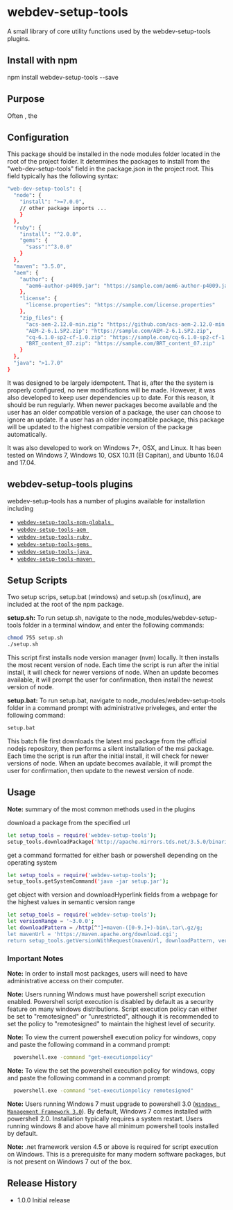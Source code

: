 webdev-setup-tools
=======================

A small library of core utility functions used by the webdev-setup-tools plugins.

## Install with npm

  npm install webdev-setup-tools --save

## Purpose
Often , the

## Configuration

This package should be installed in the
node modules folder located in the root of the project folder.
It determines the packages to install from the "web-dev-setup-tools" field in the package.json in the project root.
This field typically has the following syntax:


```sh
"web-dev-setup-tools": {
  "node": {
    "install": ">=7.0.0",
    // other package imports ...
    }
  },
  "ruby": {
    "install": "^2.0.0",
    "gems": {
      "sass":"^3.0.0"
    }
  },
  "maven": "3.5.0",
  "aem": {
    "author": {
      "aem6-author-p4009.jar": "https://sample.com/aem6-author-p4009.jar"
    },
    "license": {
      "license.properties": "https://sample.com/license.properties"
    },
    "zip_files": {
      "acs-aem-2.12.0-min.zip": "https://github.com/acs-aem-2.12.0-min.zip",
      "AEM-2-6.1.SP2.zip": "https://sample.com/AEM-2-6.1.SP2.zip",
      "cq-6.1.0-sp2-cf-1.0.zip": "https://sample.com/cq-6.1.0-sp2-cf-1.0.zip",
      "BRT_content_07.zip": "https://sample.com/BRT_content_07.zip"
    }
  },
  "java": ">1.7.0"
}
```

It was designed to be largely idempotent. That is, after the the system is properly configured,
no new modifications will be made. However, it was also developed to keep user dependencies up to
date. For this reason, it should be run regularly. When newer packages become available and the user
has an older compatible version of a package, the user can choose to ignore an update. If a user has
an older incompatible package, this package will be updated to the highest compatible version of the package
automatically.

It was also developed to work on Windows 7+, OSX, and Linux. It has been tested on Windows 7, Windows 10,
OSX 10.11 (El Capitan), and Ubunto 16.04 and 17.04.

## webdev-setup-tools plugins
webdev-setup-tools has a number of plugins available for installation including
* [`webdev-setup-tools-npm-globals `](https://github.com/cdejarlais/webdev-setup-tools-npm-globals)
* [`webdev-setup-tools-aem `](https://github.com/cdejarlais/webdev-setup-tools-aem)
* [`webdev-setup-tools-ruby `](https://github.com/cdejarlais/webdev-setup-tools-ruby)
* [`webdev-setup-tools-gems `](https://github.com/cdejarlais/webdev-setup-tools-gems)
* [`webdev-setup-tools-java `](https://github.com/cdejarlais/webdev-setup-tools-java)
* [`webdev-setup-tools-maven `](https://github.com/cdejarlais/webdev-setup-tools-maven)


## Setup Scripts
Two setup scrips, setup.bat (windows) and setup.sh (osx/linux), are included at the root of the npm package.

**setup.sh:** To run setup.sh, navigate to the node_modules/webdev-setup-tools folder in a terminal window, and enter the following commands:
  ```sh
  chmod 755 setup.sh
  ./setup.sh
  ```
This script first installs node version manager (nvm) locally. It then installs the most recent version of node.
Each time the script is run after the initial install, it will check for newer versions of node.
When an update becomes available, it will prompt the user for confirmation, then install the newest version of node.



**setup.bat:** To run setup.bat, navigate to node_modules/webdev-setup-tools folder in a command prompt with administrative priveleges, and enter the following command:
```sh
setup.bat
```
This batch file first downloads the latest msi package from the official nodejs repository, then performs a silent
installation of the msi package. Each time the script is run after the initial install, it will check for newer versions of node.
When an update becomes available, it will prompt the user for confirmation, then update to the newest version of node.
## Usage
**Note:** summary of the most common methods used in the plugins

  download a package from the specified url
  ```sh
  let setup_tools = require('webdev-setup-tools');
  setup_tools.downloadPackage('http://apache.mirrors.tds.net/3.5.0/binaries/apache-maven-3.5.0-bin.zip', 'C:\'); // download file to destination 'C:\'
  ```
  get a command formatted for either bash or powershell depending on the operating system
  ```sh
  let setup_tools = require('webdev-setup-tools');
  setup_tools.getSystemCommand('java -jar setup.jar');
  ```
  get object with version and downloadHyperlink fields from a webpage for the highest values in semantic version range
  ```sh
  let setup_tools = require('webdev-setup-tools');
  let versionRange = '~3.0.0';
  let downloadPattern = /http[^"]+maven-([0-9.]+)-bin\.tar\.gz/g;
  let mavenUrl = 'https://maven.apache.org/download.cgi';
  return setup_tools.getVersionWithRequest(mavenUrl, downloadPattern, versionRange);
  ```









### Important Notes

**Note:** In order to install most packages, users will need to have administrative access on their computer.

**Note:** Users running Windows must have powershell script execution enabled. Powershell script execution
is disabled by default as a security feature on many windows distributions. Script execution policy
can either be set to "remotesigned" or "unrestricted", although it is recommended to set the
policy to "remotesigned" to maintain the highest level of security.

**Note:**  To view the current powershell execution policy for windows, copy and paste the following command in
a command prompt:

```sh
  powershell.exe -command "get-executionpolicy"
  ```

**Note:**  To view the set the powershell execution policy for windows, copy and paste the following command in
a command prompt:

```sh
  powershell.exe -command "set-executionpolicy remotesigned"
  ```

**Note:** Users running Windows 7 must upgrade to powershell 3.0 ([`Windows Management Framework 3.0`](https://www.microsoft.com/en-us/download/details.aspx?id=34595)).
By default, Windows 7 comes installed with powershell 2.0. Installation typically requires a system restart.
Users running windows 8 and above have all minimum powershell tools installed by default.

**Note:** .net framework version 4.5 or above is required for script execution on Windows.
This is a prerequisite for many modern software packages, but is not present on Windows 7
out of the box.


## Release History

* 1.0.0 Initial release